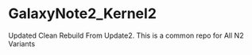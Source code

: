 GalaxyNote2_Kernel2
===================

Updated Clean Rebuild From Update2. This is a common repo for All N2 Variants
